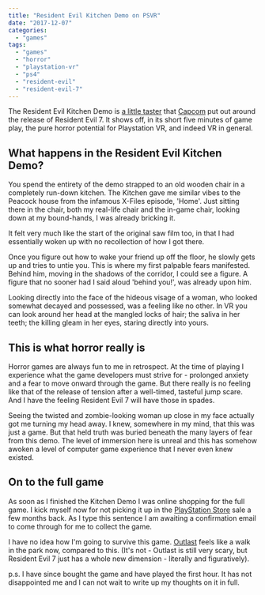 ```yaml
---
title: "Resident Evil Kitchen Demo on PSVR"
date: "2017-12-07"
categories: 
  - "games"
tags: 
  - "games"
  - "horror"
  - "playstation-vr"
  - "ps4"
  - "resident-evil"
  - "resident-evil-7"
---
```


The Resident Evil Kitchen Demo is [a little taster](https://store.playstation.com/en-gb/product/EP0102-CUSA06799_00-BH70000KITCHEN01) that [Capcom](http://www.capcom.com/) put out around the release of Resident Evil 7. It shows off, in its short five minutes of game play, the pure horror potential for Playstation VR, and indeed VR in general.

## What happens in the Resident Evil Kitchen Demo?

You spend the entirety of the demo strapped to an old wooden chair in a completely run-down kitchen. The Kitchen gave me similar vibes to the Peacock house from the infamous X-Files episode, 'Home'. Just sitting there in the chair, both my real-life chair and the in-game chair, looking down at my bound-hands, I was already bricking it.

It felt very much like the start of the original saw film too, in that I had essentially woken up with no recollection of how I got there.

Once you figure out how to wake your friend up off the floor, he slowly gets up and tries to untie you. This is where my first palpable fears manifested. Behind him, moving in the shadows of the corridor, I could see a figure. A figure that no sooner had I said aloud 'behind you!', was already upon him.

Looking directly into the face of the hideous visage of a woman, who looked somewhat decayed and possessed, was a feeling like no other. In VR you can look around her head at the mangled locks of hair; the saliva in her teeth; the killing gleam in her eyes, staring directly into yours.

## This is what horror really is

Horror games are always fun to me in retrospect. At the time of playing I experience what the game developers must strive for - prolonged anxiety and a fear to move onward through the game. But there really is no feeling like that of the release of tension after a well-timed, tasteful jump scare. And I have the feeling Resident Evil 7 will have those in spades.

Seeing the twisted and zombie-looking woman up close in my face actually got me turning my head away. I knew, somewhere in my mind, that this was just a game. But that held truth was buried beneath the many layers of fear from this demo. The level of immersion here is unreal and this has somehow awoken a level of computer game experience that I never even knew existed.

## On to the full game

As soon as I finished the Kitchen Demo I was online shopping for the full game. I kick myself now for not picking it up in the [PlayStation Store](https://store.playstation.com/en-gb/home/games) sale a few months back. As I type this sentence I am awaiting a confirmation email to come through for me to collect the game.

I have no idea how I'm going to survive this game. [Outlast](https://davidpeach.co.uk/2017/11/alive-thoughts-game-outlast/) feels like a walk in the park now, compared to this. (It's not - Outlast is still very scary, but Resident Evil 7 just has a whole new dimension - literally and figuratively).

p.s. I have since bought the game and have played the first hour. It has not disappointed me and I can not wait to write up my thoughts on it in full.
